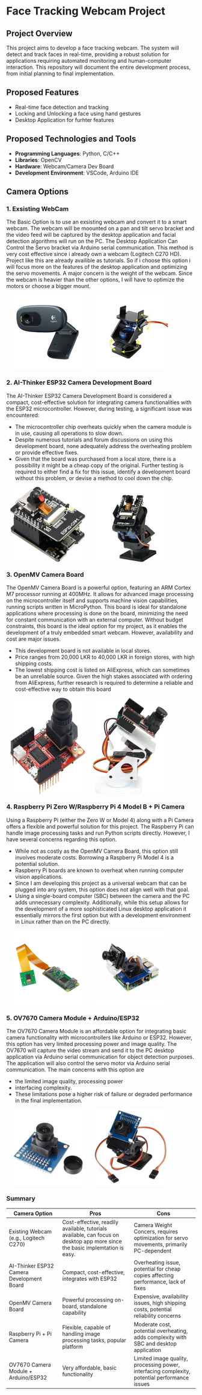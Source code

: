 # Face Tracking Webcam Project

## Project Overview
This project aims to develop a face tracking webcam. The system will detect and track faces in real-time, providing a robust solution for applications requiring automated monitoring and human-computer interaction. This repository will document the entire development process, from initial planning to final implementation.

## Proposed Features
- Real-time face detection and tracking
- Locking and Unlocking a face using hand gestures
- Desktop Application for furhter features

## Proposed Technologies and Tools
- **Programming Languages**: Python, C/C++
- **Libraries**: OpenCV
- **Hardware**: Webcam/Camera Dev Board
- **Development Environment**: VSCode, Arduino IDE

## Camera Options
### 1. Exsisting WebCam
The Basic Option is to use an exsisting webcam and convert it to a smart webcam. The webcam will be moounted on a pan and tilt servo bracket and the video feed will be captured by the desktop application and facial detection algorithms will run on the PC. The Desktop Application Can Control the Servo bracket via Arduino serial communication. This method is very cost effective since i already own a webcam (Logitech C270 HD). Project like this are already availible as tutorials. So if i choose this option i will focus more on the features of the desktop application and optimizing the servo movements. A major concern is the weight of the webcam. Since the webcam is heavier than the other options, I will have to optimize the motors or choose a bigger mount.

<div class="image-container">
  <img src="Assets/logitech_c270.jpg" width="200" alt="Logitech C270 HD webCam" />
  <img src="Assets/servo_mount.jpg" width="200" alt="Pan and Tilt Servo Bracket" />
</div>

<style>
  .image-container {
    display: flex;
  }

  .image-container img {
    margin: 0 10px; /* Adjust spacing between images as needed */
  }
</style>


### 2. AI-Thinker ESP32 Camera Development Board
The AI-Thinker ESP32 Camera Development Board is considered a compact, cost-effective solution for integrating camera functionalities with the ESP32 microcontroller. However, during testing, a significant issue was encountered: 
 - The microcontroller chip overheats quickly when the camera module is in use, causing all operations to slow down.
 - Despite numerous tutorials and forum discussions on using this development board, none adequately address the overheating problem or provide effective fixes.
 - Given that the board was purchased from a local store, there is a possibility it might be a cheap copy of the original.
Further testing is required to either find a fix for this issue, identify a development board without this problem, or devise a method to cool down the chip.
<div class="image-container">
  <img src="Assets/esp32cam.jpg" width="200" alt="AI-Thinker ESP32 Camera Board" />
  <img src="Assets/esp32cam_mounted.png" width="200" alt="AI-Thinker ESP32 Camera Board" />
</div>

### 3. OpenMV Camera Board
The OpenMV Camera Board is a powerful option, featuring an ARM Cortex M7 processor running at 400MHz. It allows for advanced image processing on the microcontroller itself and supports machine vision capabilities, running scripts written in MicroPython. This board is ideal for standalone applications where processing is done on the board, minimizing the need for constant communication with an external computer. Without budget constraints, this board is the ideal option for my project, as it enables the development of a truly embedded smart webcam.
However, availability and cost are major issues.
 - This development board is not available in local stores.
 - Price ranges from 20,000 LKR to 40,000 LKR in foreign stores, with high shipping costs.
 - The lowest shipping cost is listed on AliExpress, which can sometimes be an unreliable source.
Given the high stakes associated with ordering from AliExpress, further research is required to determine a reliable and cost-effective way to obtain this board
<div class="image-container">
  <img src="Assets/openmv.jpg" width="200" alt="OpenMV Camera Board" />
  <img src="Assets/openmv_mounted.jpg" width="200" alt="OpenMV Camera Board" />
</div>

### 4. Raspberry Pi Zero W/Raspberry Pi 4 Model B + Pi Camera
Using a Raspberry Pi (either the Zero W or Model 4) along with a Pi Camera offers a flexible and powerful solution for this project. The Raspberry Pi can handle image processing tasks and run Python scripts directly. However, I have several concerns regarding this option. 
 - While not as costly as the OpenMV Camera Board, this option still involves moderate costs. Borrowing a Raspberry Pi Model 4 is a potential solution.
 - Raspberry Pi boards are known to overheat when running computer vision applications.
 - Since I am developing this project as a universal webcam that can be plugged into any system, this option does not align well with that goal.
 - Using a single-board computer (SBC) between the camera and the PC adds unnecessary complexity.
Additionally, while this setup allows for the development of a more sophisticated Linux desktop application it essentially mirrors the first option but with a development environment in Linux rather than on the PC directly.
<div class="image-container">
  <img src="Assets/rpi0w.jpg" width="200" alt="Raspberry Pi" />
  <img src="Assets/rpi_mounted.PNG" width="200" alt="Raspberry Pi" />
</div>

### 5. OV7670 Camera Module + Arduino/ESP32
The OV7670 Camera Module is an affordable option for integrating basic camera functionality with microcontrollers like Arduino or ESP32. However, this option has very limited processing power and image quality. The OV7670 will capture the video stream and send it to the PC desktop application via Arduino serial communication for object detection purposes. The application will also control the servo motor via Arduino serial communication.
The main concerns with this option are 
 - the limited image quality, processing power
 - interfacing complexity.
 - These limitations pose a higher risk of failure or degraded performance in the final implementation.
<div class="image-container">
  <img src="Assets/ov7670.jpg" width="200" alt="ov7670" />
  <img src="Assets/ov7670_mounted.png" width="200" alt="ov7670" />
</div>


### Summary

| Camera Option                         | Pros                                                                 | Cons                                                                                     |
|---------------------------------------|----------------------------------------------------------------------|------------------------------------------------------------------------------------------|
| Existing Webcam (e.g., Logitech C270) | Cost-effective, readily available, tutorials available, can focus on desktop app more since the basic implemtation is easy.                | Camera Weight Concers, requires optimization for servo movements, primarily PC-dependent                    |
| AI-Thinker ESP32 Camera Development Board | Compact, cost-effective, integrates with ESP32                         | Overheating issue, potential for cheap copies affecting performance, lack of fixes         |
| OpenMV Camera Board                   | Powerful processing on-board, standalone capability                    | Expensive, availability issues, high shipping costs, potential reliability concerns        |
| Raspberry Pi + Pi Camera              | Flexible, capable of handling image processing tasks, popular platform | Moderate cost, potential overheating, adds complexity with SBC and desktop application     |
| OV7670 Camera Module + Arduino/ESP32   | Very affordable, basic functionality                                   | Limited image quality, processing power, interfacing complexity, potential performance issues |

